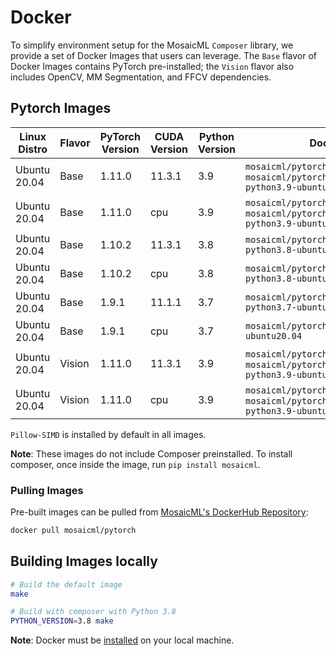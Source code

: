 # Docker

To simplify environment setup for the MosaicML `Composer` library, we provide a set of Docker Images that users can
leverage. The `Base` flavor of Docker Images contains PyTorch pre-installed; the `Vision` flavor also includes OpenCV,
MM Segmentation, and FFCV dependencies.

## Pytorch Images

<!-- BEGIN_BUILD_MATRIX -->
| Linux Distro   | Flavor   | PyTorch Version   | CUDA Version   | Python Version   | Docker Tags                                                                                      |
|----------------|----------|-------------------|----------------|------------------|--------------------------------------------------------------------------------------------------|
| Ubuntu 20.04   | Base     | 1.11.0            | 11.3.1         | 3.9              | `mosaicml/pytorch:latest`, `mosaicml/pytorch:1.11.0_cu113-python3.9-ubuntu20.04`                 |
| Ubuntu 20.04   | Base     | 1.11.0            | cpu            | 3.9              | `mosaicml/pytorch:latest_cpu`, `mosaicml/pytorch:1.11.0_cpu-python3.9-ubuntu20.04`               |
| Ubuntu 20.04   | Base     | 1.10.2            | 11.3.1         | 3.8              | `mosaicml/pytorch:1.10.2_cu113-python3.8-ubuntu20.04`                                            |
| Ubuntu 20.04   | Base     | 1.10.2            | cpu            | 3.8              | `mosaicml/pytorch:1.10.2_cpu-python3.8-ubuntu20.04`                                              |
| Ubuntu 20.04   | Base     | 1.9.1             | 11.1.1         | 3.7              | `mosaicml/pytorch:1.9.1_cu111-python3.7-ubuntu20.04`                                             |
| Ubuntu 20.04   | Base     | 1.9.1             | cpu            | 3.7              | `mosaicml/pytorch:1.9.1_cpu-python3.7-ubuntu20.04`                                               |
| Ubuntu 20.04   | Vision   | 1.11.0            | 11.3.1         | 3.9              | `mosaicml/pytorch_vision:latest`, `mosaicml/pytorch_vision:1.11.0_cu113-python3.9-ubuntu20.04`   |
| Ubuntu 20.04   | Vision   | 1.11.0            | cpu            | 3.9              | `mosaicml/pytorch_vision:latest_cpu`, `mosaicml/pytorch_vision:1.11.0_cpu-python3.9-ubuntu20.04` |
<!-- END_BUILD_MATRIX -->

``Pillow-SIMD`` is installed by default in all images.

**Note**: These images do not include Composer preinstalled. To install composer, once inside the image, run `pip install mosaicml`.

### Pulling Images

Pre-built images can be pulled from [MosaicML's DockerHub Repository](https://hub.docker.com/r/mosaicml/pytorch):

<!--pytest-codeblocks:skip-->
```bash
docker pull mosaicml/pytorch
```

## Building Images locally

<!--pytest-codeblocks:skip-->
```bash
# Build the default image
make

# Build with composer with Python 3.8
PYTHON_VERSION=3.8 make
```

**Note**: Docker must be [installed](https://docs.docker.com/get-docker/) on your local machine.

